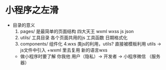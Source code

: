 # 小程序之左滑

- 目录的意义
  1. pages/ 是最简单的页面结构
    四大天王  wxml wxss js json
  2. utils/
  工具目录
  各个页面共用的js 工具函数 日期格式化
  3. components/
    组件化
    4.wxs 类js的利用，utils?
    直接被模板利用
    utils -> js文件中引入 +wxml 里去复用
    新的语言wxs
   - 做小程序时要了解 你我他
   用户（隐私）->  开发者 ->  小程序微信 （服务器）